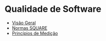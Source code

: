 # Qualidade de Software

* [Visão Geral](QUALIDADE/estudos/visao_geral.md)
* [Normas SQUARE](QUALIDADE/estudos/square.md)
* [Princípios de Medição](QUALIDADE/estudos/medicao.md)